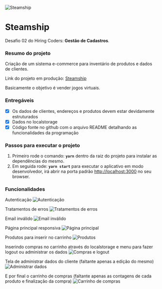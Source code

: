 ![Steamship](https://i.imgur.com/QpBLga7.png)


# Steamship

Desafio 02 do Hiring Coders: **Gestão de Cadastros**.

### Resumo do projeto


Criação de um sistema e-commerce para inventário de produtos e dados de clientes.

Link do projeto em produção: [Steamship](https://steamship.netlify.app/)

Basicamente o objetivo é vender jogos virtuais.

### Entregáveis


- [x]  Os dados de clientes, endereços e produtos devem estar devidamente estruturados
- [x]  Dados no localstorage
- [x]  Código fonte no github com o arquivo README detalhando as funcionalidades da programação

### Passos para executar o projeto


1. Primeiro rode o comando: **`yarn`** dentro da raiz do projeto para instalar as dependências do mesmo.
2. Em seguida rode: **`yarn start`** para executar o aplicativo em modo desenvolvedor, irá abrir na porta padrão [http://localhost:3000](http://localhost:3000/) no seu browser.

### Funcionalidades


Autenticação
![Autenticação](https://i.imgur.com/aOe6dzL.png)


Tratamentos de erros
![Tratamentos de erros](https://i.imgur.com/eodBUNL.png)


Email inválido
![Email inválido](https://i.imgur.com/RaUdDBz.png)


Página principal responsiva
![Página principal](https://i.imgur.com/HYt1Ikr.png)


Produtos para inserir no carrinho
![Produtos](https://i.imgur.com/bPmGjbi.png)


Inserindo compras no carrinho através do localstorage e menu para fazer logout ou administrar os dados
![Compras e logout](https://i.imgur.com/IG6q886.png)


Tela de administrar dados do cliente (faltante apenas a edição do mesmo)
![Administrar dados](https://i.imgur.com/XcT7ZWA.png)


E por final o carrinho de compras (faltante apenas as contagens de cada produto e finalização da compra)
![Carrinho de compras](https://i.imgur.com/0pAHCuV.png)

